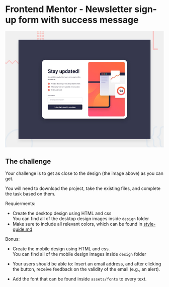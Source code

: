 # Frontend Mentor - Newsletter sign-up form with success message

![Design preview for the Newsletter sign-up form with success message coding challenge](./design/desktop-preview.jpg)

## The challenge

Your challenge is to get as close to the design (the image above) as you can get.

You will need to download the project, take the existing files, and complete the task based on them.

Requierments: 

- Create the desktop design using HTML and css<br>
  You can find all of the desktop design images inside `design` folder
- Make sure to include all relevant colors, which can be found in  [style-guide.md](https://github.com/ColmanDevClubORG/Sorting-day-10.11.24/blob/main/style-guide.md)

Bonus: 
  
- Create the mobile design using HTML and css.<br>
  You can find all of the mobile design images inside `design` folder
  
 - Your users should be able to:
    Insert an email address, and after clicking the button, receive feedback on the validity of the email (e.g., an alert).
 - Add the font that can be found inside `assets/fonts` to every text.

